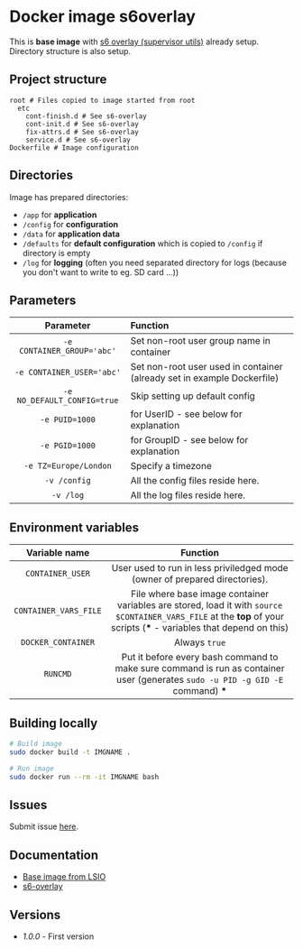 # Docker image s6overlay

This is **base image** with [s6 overlay (supervisor utils)](https://github.com/just-containers/s6-overlay) already setup. Directory structure is also setup.

## Project structure

```
root # Files copied to image started from root
  etc
    cont-finish.d # See s6-overlay
    cont-init.d # See s6-overlay
    fix-attrs.d # See s6-overlay
    service.d # See s6-overlay
Dockerfile # Image configuration
```

## Directories

Image has prepared directories:

- `/app` for **application**
- `/config` for **configuration**
- `/data` for **application data**
- `/defaults` for **default configuration** which is copied to `/config` if directory is empty
- `/log` for **logging** (often you need separated directory for logs (because you don't want to write to eg. SD card ...))

## Parameters

|**Parameter**|**Function**|
|:-----------:|:-----------|
|`-e CONTAINER_GROUP='abc'`|Set non-root user group name in container|
|`-e CONTAINER_USER='abc'`|Set non-root user used in container (already set in example Dockerfile)|
|`-e NO_DEFAULT_CONFIG=true`|Skip setting up default config|
|`-e PUID=1000`|for UserID - see below for explanation|
|`-e PGID=1000`|for GroupID - see below for explanation|
|`-e TZ=Europe/London`|Specify a timezone|
|`-v /config`|All the config files reside here.|
|`-v /log`|All the log files reside here.|

## Environment variables

|**Variable name**|**Function**|
|:---------------:|:----------:|
|`CONTAINER_USER`|User used to run in less priviledged mode (owner of prepared directories).|
|`CONTAINER_VARS_FILE`|File where base image container variables are stored, load it with `source $CONTAINER_VARS_FILE` at the **top** of your scripts (**\*** - variables that depend on this)|
|`DOCKER_CONTAINER`|Always `true`|
|`RUNCMD`|Put it before every bash command to make sure command is run as container user (generates `sudo -u PID -g GID -E` command) **\***|

## Building locally

``` bash
# Build image
sudo docker build -t IMGNAME .

# Run image
sudo docker run --rm -it IMGNAME bash
```

## Issues

Submit issue [here](https://github.com/SloCompTech/s6-overlay-framework/issues).  

## Documentation

- [Base image from LSIO](https://github.com/linuxserver/docker-baseimage-alpine/blob/master/Dockerfile.aarch64)
- [s6-overlay](https://github.com/just-containers/s6-overlay)

## Versions

- *1.0.0* - First version
